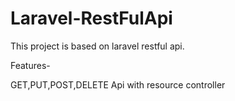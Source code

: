 # Laravel-RestFulApi

This project is based on laravel restful api.

Features-


GET,PUT,POST,DELETE
Api with resource controller
